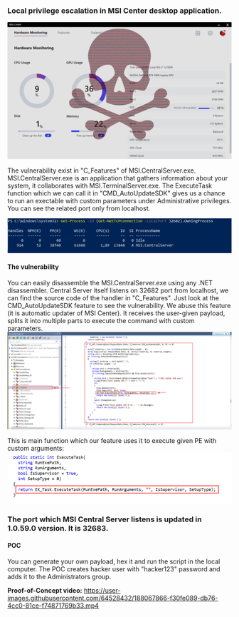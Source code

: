 ### Local privilege escalation in MSI Center desktop application.

![CVE-2022-xxxxx](https://github.com/nam3lum/msi-central_privesc/raw/main/media/MSI%20Center.png)

The vulnerability exist in "C_Features" of MSI.CentralServer.exe. MSI.CentralServer.exe is an application that gathers information about your system, it collaborates with MSI.TerminalServer.exe. The ExecuteTask function which we can call it in "CMD_AutoUpdateSDK" gives us a chance to run an exectable with custom parameters under Administrative privileges. You can see the related port only from localhost. 

![Vulnerable process & port](https://github.com/nam3lum/msi-central_privesc/raw/main/media/MSI.CS-ps.jpg)

#### The vulnerability
You can easily disassemble the MSI.CentralServer.exe using any .NET disassembler. Central Server itself listens on 32682 port from localhost, we can find the source code of the handler in "C_Features". Just look at the CMD_AutoUpdateSDK feature to see the vulnerability. We abuse this feature (it is automatic updater of MSI Center). It receives the user-given payload, splits it into multiple parts to execute the command with custom parameters.
![Vulnerable feature](https://github.com/nam3lum/msi-central_privesc/raw/main/media/Vulnerable%20function.png)

This is main function which our feature uses it to execute given PE with custom arguments:
![Main function](https://github.com/nam3lum/msi-central_privesc/raw/main/media/Main%20function.png)

### The port which MSI Central Server listens is updated in 1.0.59.0 version. It is 32683.

#### POC
You can generate your own payload, hex it and run the script in the local computer. The POC creates hacker user with "hacker123" password and adds it to the Administrators group.

**Proof-of-Concept video:**
https://user-images.githubusercontent.com/64528432/188067866-f30fe089-db76-4cc0-81ce-f74871769b33.mp4

